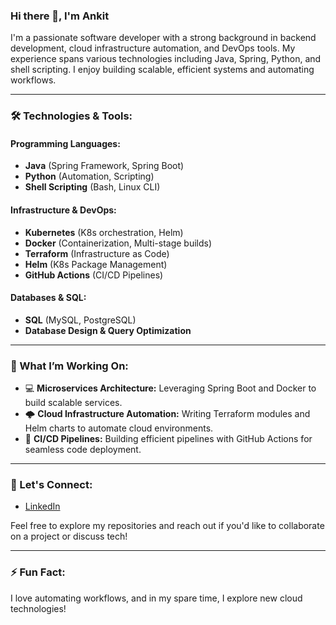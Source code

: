 ### Hi there 👋, I'm Ankit

I'm a passionate software developer with a strong background in backend development, cloud infrastructure automation, and DevOps tools. My experience spans various technologies including Java, Spring, Python, and shell scripting. I enjoy building scalable, efficient systems and automating workflows.

---

### 🛠️ Technologies & Tools:

#### Programming Languages:
- **Java** (Spring Framework, Spring Boot)
- **Python** (Automation, Scripting)
- **Shell Scripting** (Bash, Linux CLI)

#### Infrastructure & DevOps:
- **Kubernetes** (K8s orchestration, Helm)
- **Docker** (Containerization, Multi-stage builds)
- **Terraform** (Infrastructure as Code)
- **Helm** (K8s Package Management)
- **GitHub Actions** (CI/CD Pipelines)

#### Databases & SQL:
- **SQL** (MySQL, PostgreSQL)
- **Database Design & Query Optimization**

---

### 🔧 What I’m Working On:

- 💻 **Microservices Architecture:** Leveraging Spring Boot and Docker to build scalable services.
- 🌩️ **Cloud Infrastructure Automation:** Writing Terraform modules and Helm charts to automate cloud environments.
- 🚀 **CI/CD Pipelines:** Building efficient pipelines with GitHub Actions for seamless code deployment.

---

### 💬 Let's Connect:

- [LinkedIn](https://www.linkedin.com/ankitjava8)

Feel free to explore my repositories and reach out if you'd like to collaborate on a project or discuss tech!

---

### ⚡ Fun Fact:

I love automating workflows, and in my spare time, I explore new cloud technologies!
